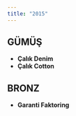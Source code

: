 ```yaml
---
title: "2015"
---
```


## GÜMÜŞ

- **Çalık Denim**
- **Çalık Cotton**

## BRONZ

- **Garanti Faktoring**

